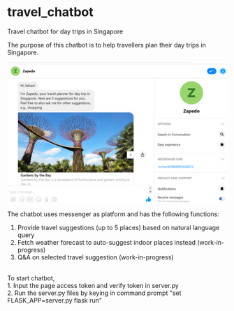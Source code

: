 # travel_chatbot
Travel chatbot for day trips in Singapore

The purpose of this chatbot is to help travellers plan their day trips in Singapore.

![chatbot screenshot](https://raw.githubusercontent.com/jiahao87/travel_chatbot/master/images/chatbot_screenshot.PNG)

The chatbot uses messenger as platform and has the following functions:<br />

1. Provide travel suggestions (up to 5 places) based on natural language query
2. Fetch weather forecast to auto-suggest indoor places instead (work-in-progress)
3. Q&A on selected travel suggestion (work-in-progress)
<br />
To start chatbot,<br /> 
1. Input the page access token and verify token in server.py
<br />
2. Run the server.py files by keying in command prompt "set FLASK_APP=server.py flask run"
<br />
 

